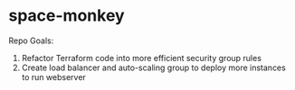 # space-monkey
Repo Goals: 
1) Refactor Terraform code into more efficient security group rules
2) Create load balancer and auto-scaling group to deploy more instances to run webserver

